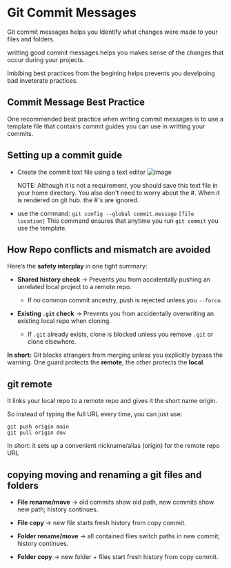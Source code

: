 # Git Commit Messages

Git commit messages helps you Identify what changes were made to your files and folders.

writting good commit messages helps you makes sense of the changes that occur during your projects.

Imbibing best practices from the begining helps prevents you develpoing bad inveterate practices.

## Commit Message Best Practice
One recommended best practice when writing commit messages is to use a template file that contains commit guides you can use in writting your commits.

## Setting up a commit guide
- Create the commit text file using a text editor
![image]() 

    NOTE: Although it is not a requirement, you should save this text file in your home directory. 
    You also don't need to worry about the #. When it is rendered on git hub. the #'s are ignored.

- use the command: `git config --global commit.message` `[file location]` 
This command ensures that anytime you run `git commit` you use the template. 
 
 ## How Repo conflicts and mismatch are avoided

 Here’s the **safety interplay** in one tight summary:

* **Shared history check** → Prevents you from accidentally pushing an unrelated local project to a remote repo.

  * If no common commit ancestry, push is rejected unless you `--force`.

* **Existing `.git` check** → Prevents you from accidentally overwriting an existing local repo when cloning.

  * If `.git` already exists, clone is blocked unless you remove `.git` or clone elsewhere.

**In short:**
Git blocks strangers from merging unless you explicitly bypass the warning.
One guard protects the **remote**, the other protects the **local**.

## git remote
It links your local repo to a remote repo and gives it the short name origin.

So instead of typing the full URL every time, you can just use:

```
git push origin main
git pull origin dev
```
In short: it sets up a convenient nickname/alias (origin) for the remote repo URL

## copying moving and renaming a git files and folders

* **File rename/move** → old commits show old path, new commits show new path; history continues.
* **File copy** → new file starts fresh history from copy commit.

* **Folder rename/move** → all contained files switch paths in new commit; history continues.
* **Folder copy** → new folder + files start fresh history from copy commit.


